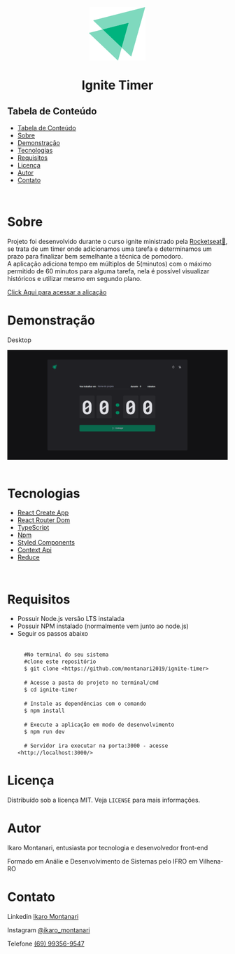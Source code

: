 
<div style="display: flex; justify-content: center;">
    <img style="max-width: 320px " src="./public/ignite-logo.svg" />
</div>
<h1 align="center" >Ignite Timer</h1 >


<h2 style="" >Tabela de Conteúdo</h2>

<ul>
   <li><a href="#tabela">Tabela de Conteúdo</a></li>
   <li><a href="#sobre">Sobre</a></li>
   <li><a href="#demonstração">Demonstração</a></li>
   <li><a href="#tecnologias">Tecnologias</a></li>
   <li><a href="#requisitos">Requisitos</a></li>
   <li><a href="#licença">Licença</a></li>
   <li><a href="#autor">Autor</a></li>
   <li><a href="#contato">Contato</a></li>
</ul>

</br>


# Sobre
<p dir="auto">Projeto foi desenvolvido durante o curso ignite ministrado pela <a target="_blank" href="https://www.rocketseat.com.br/">Rocketseat💜</a>, se trata de um timer onde adicionamos uma tarefa e determinamos um prazo para finalizar bem semelhante a técnica de pomodoro. <br/> A aplicação adiciona tempo em múltiplos de 5(minutos) com o máximo permitido de 60 minutos para alguma tarefa, nela é possível visualizar históricos e utilizar mesmo em segundo plano.</p>

<p> <a target="_blank" href="#">Click Aqui para acessar a alicação</a> </p>


# Demonstração

<p>Desktop</p>

<img style="" src="./public/desktop_demo_timer.gif" />

</br>


</br>

# Tecnologias

<ul>
   <li>
    <a target="_blank" href="https://create-react-app.dev/">React Create App</a>
     
   </li>

   <li>
    <a target="_blank" href="https://reactrouter.com/en/main/start/overview">React Router Dom</a>
    </li>
   <li>
        <a  target="_blank"href="https://www.typescriptlang.org/">TypeScript</a>
        
   </li>
   <li>
    <a target="_blank" href="https://www.npmjs.com/">Npm</a>
    </li>

<li>
    <a target="_blank" href="https://styled-components.com/">Styled Components</a>
    </li>



<li>
    <a target="_blank" href="https://reactjs.org/docs/context.html">Context Api</a>
    </li>
    
<li>
    <a target="_blank" href="https://reactjs.org/docs/hooks-reference.html#usereducer">Reduce</a>
    </li>


    
</ul>


</br>

# Requisitos

<ul>
   <li>Possuir Node.js versão LTS instalada</li>
   <li>Possuir NPM instalado (normalmente vem junto ao node.js)</li>
   <li>Seguir os passos abaixo</li>
   
 <br/>

      #No terminal do seu sistema
      #clone este repositório
      $ git clone <https://github.com/montanari2019/ignite-timer>

      # Acesse a pasta do projeto no terminal/cmd
      $ cd ignite-timer

      # Instale as dependências com o comando
      $ npm install

      # Execute a aplicação em modo de desenvolvimento
      $ npm run dev

      # Servidor ira executar na porta:3000 - acesse <http://localhost:3000/>

</ul>

# Licença

<p dir="auto">Distribuído sob a licença MIT. Veja <code>LICENSE</code> para mais informações.</p>

# Autor

<p dir="auto">Ikaro Montanari, entusiasta por tecnologia e desenvolvedor front-end</p>
<p dir="auto">Formado em Análie e Desenvolvimento de Sistemas pelo IFRO em Vilhena-RO</p>


# Contato

<p>Linkedin <a target="_blank" href="https://www.linkedin.com/in/ikaro-montanari-5aa120208/">Ikaro Montanari</a> </p>
<p>Instagram  <a target="_blank" href="https://www.instagram.com/ikaro_montanari/">@ikaro_montanari</a> </p>
<p>Telefone <a target="_blank" href="https://api.whatsapp.com/send?phone=5569993569547&text=Ol%C3%A1%20ikaro">(69) 99356-9547</a> </p>
